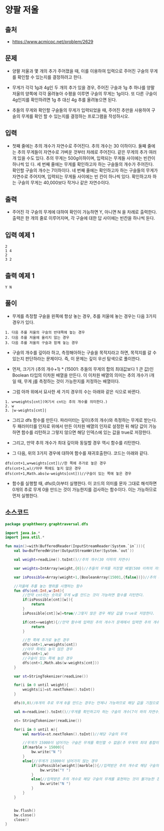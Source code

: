 # 양팔 저울

## 출처

* https://www.acmicpc.net/problem/2629

## 문제

* 양팔 저울과 몇 개의 추가 주어졌을 때, 이를 이용하여 입력으로 주어진 구슬의 무게를 확인할 수 있는지를 결정하려고 한다.

* 무게가 각각 1g과 4g인 두 개의 추가 있을 경우, 주어진 구슬과 1g 추 하나를 양팔 저울의 양쪽에 각각 올려놓아 수평을 이루면 구슬의 무게는 1g이다. 또 다른 구슬이 4g인지를 확인하려면 1g 추 대신 4g 추를 올려놓으면 된다.

* 추들의 무게와 확인할 구슬들의 무게가 입력되었을 때, 주어진 추만을 사용하여 구슬의 무게를 확인 할 수 있는지를 결정하는 프로그램을 작성하시오.

## 입력

* 첫째 줄에는 추의 개수가 자연수로 주어진다. 추의 개수는 30 이하이다. 둘째 줄에는 추의 무게들이 자연수로 가벼운 것부터 차례로 주어진다. 같은 무게의 추가 여러 개 있을 수도 있다. 추의 무게는 500g이하이며, 입력되는 무게들 사이에는 빈칸이 하나씩 있 다. 세 번째 줄에는 무게를 확인하고자 하는 구슬들의 개수가 주어진다. 확인할 구슬의 개수는 7이하이다. 네 번째 줄에는 확인하고자 하는 구슬들의 무게가 자연수로 주어지며, 입력되는 무게들 사이에는 빈 칸이 하나씩 있다. 확인하고자 하는 구슬의 무게는 40,000보다 작거나 같은 자연수이다.

## 출력

* 주어진 각 구슬의 무게에 대하여 확인이 가능하면 Y, 아니면 N 을 차례로 출력한다. 출력은 한 개의 줄로 이루어지며, 각 구슬에 대한 답 사이에는 빈칸을 하나씩 둔다.

## 입력 예제 1

```
2
1 4
2
3 2
```

## 출력 예제 1

```
Y N
```

## 풀이

* 무게를 측정할 구슬을 왼쪽에 항상 놓는 경우, 추를 저울에 놓는 경우는 다음 3가지 경우가 있다.

```
1. 다음 추를 저울의 구슬의 반대쪽에 놓는 경우
2. 다음 추를 저울에 올리지 않는 경우
3. 다음 추를 저울의 구슬과 함께 놓는 경우
```

* 구슬의 개수를 깊이라 하고, 측정해아하는 구슬을 목적지라고 하면, 목적지를 갈 수 있는지 판단하라는 문제이다. 즉, 이 문제는 깊이 우선 탐색으로 풀이한다.

* 먼저, 크기가 (추의 개수+1) * (15001: 추들의 무게의 합의 최대값보다 1 큰 값)인 Boolean 타입의 이차원 배열을 만든다. 이 이차원 배열의 의미는 추의 개수가 i개 일 때, 무게 j를 측정하는 것이 가능한지를 저정하는 배열이다.

* 그럼 아까 위에서 묘사한 세 가지 경우의 수는 아래와 같은 식으로 바뀐다.

```
1. w+weights[cnt](여기서 cnt는 추의 개수를 의미한다.)
2. w
3. |w-weights[cnt]|
```

* 그리고 dfs 함수를 만든다. 파라미터는 깊이(추의 개수)와 측정하는 무게로 받는다. 두 패러미터를 인자로 위에서 만든 이차원 배열의 인자로 설정한 뒤 해당 값이 가능하면 함수를 리턴하고 그렇지 않으면 해당 인덱스에 있는 값을 true로 저장한다.

* 그리고, 만약 추의 개수가 최대 깊이와 동일할 경우 역시 함수를 리턴한다.

* 그 다음, 위의 3가지 경우에 대하여 함수를 재귀호출한다. 코드는 아래와 같다.

```
dfs(cnt+1,w+weights[cnt])//한 쪽에 추가로 놓은 경우
dfs(cnt+1,w)//아무 쪽에도 놓지 않은 경우
dfs(cnt+1,Math.abs(w-weights[cnt]))//구슬이 있는 쪽에 놓은 경우
```

* 함수를 실행할 때, dfs(0,0)부터 실행한다. 이 코드의 의미를 문자 그대로 해석하면 0개의 추로 무게 0을 만드는 것이 가능한지를 검사하는 함수이다. 이는 가능하므로 먼저 실행한다.

## 소스코드

```kotlin
package graphtheory.graphtraversal.dfs

import java.io.*
import java.util.*

fun main()=with(BufferedReader(InputStreamReader(System.`in`))){
    val bw=BufferedWriter(OutputStreamWriter(System.`out`))

    val weight=readLine().toInt()//추의 개수(30 이하의 자연수)

    var weights=IntArray(weight,{0})//추들의 무게를 저장할 배열(500 이하의 자연수)

    var isPossible=Array(weight+1,{BooleanArray(15001,{false})})//추의 개수가 i개 일 때, j라는 숫자를 만들 수 있는 가능성을 저장할 이차원 배열

    //저울에 추를 놓는 행위를 시행하는 함수
    fun dfs(cnt:Int,w:Int){
        //만약 cnt라는 숫자로 무게 w를 만드는 것이 가능하면 함수를 리턴한다.
        if(isPossible[cnt][w]){
            return
        }
        isPossible[cnt][w]=true//그렇지 않은 경우 해당 값을 true로 저장한다.

        if(cnt==weight){//만약 함수에 입력된 추의 개수가 문제에서 입력한 추의 개수와 동일할 경우 함수를 리턴한다.
            return
        }

        //한 쪽에 추가로 놓은 경우
        dfs(cnt+1,w+weights[cnt])
        //아무 쪽에도 놓지 않은 경우
        dfs(cnt+1,w)
        //구슬이 있는 쪽에 놓은 경우
        dfs(cnt+1,Math.abs(w-weights[cnt]))
    }

    var st=StringTokenizer(readLine())

    for(i in 0 until weight){
        weights[i]=st.nextToken().toInt()
    }

    dfs(0,0)//0개의 추로 무게 0을 만드는 경우는 언제나 가능하므로 해당 값을 기점으로 함수를 실행한다.

    val m=readLine().toInt()//무게를 확인하고자 하는 구슬의 개수(7이 하의 자연수)

    st= StringTokenizer(readLine())

    for(i in 0 until m){
        val marble=st.nextToken().toInt()//해당 구슬의 무게

        //무게가 15000이 넘어가는 구슬은 무게를 확인할 수 없음(추 무게의 최대 총합이 30(추의 최대 개수)*500(한 추의 최대 무게)=15000이므로)
        if(marble > 15000){
            bw.write("N ")
        }
        else{//무게가 15000이 넘어가지 않는 경우
            if(isPossible[weight][marble]){//입력받은 추의 개수로 해당 구슬의 무게를 만드는 것이 가능한 경우
                bw.write("Y ")
            }
            else{//입력받은 추의 개수로 해당 구슬의 무게를 표현하는 것이 불가능한 경우
                bw.write("N ")
            }
        }
    }


    bw.flush()
    bw.close()
    close()
}
```
